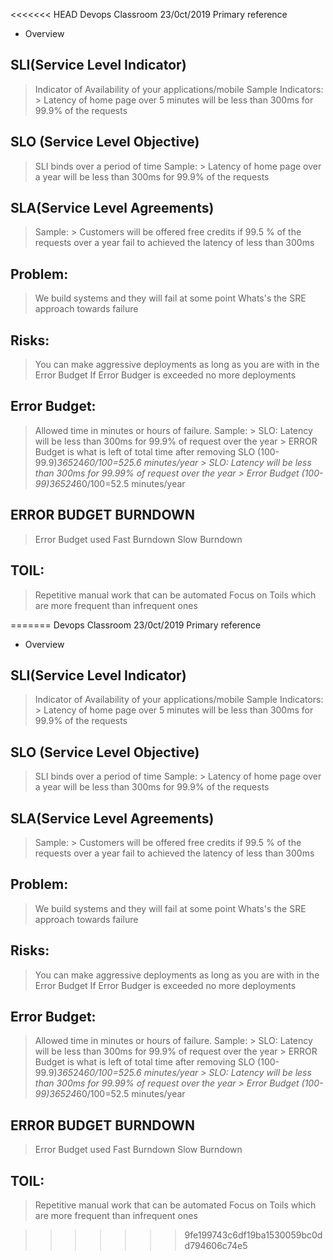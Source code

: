 <<<<<<< HEAD
Devops Classroom 23/0ct/2019
Primary reference
- Overview
## SLI(Service Level Indicator)
> Indicator of Availability of your applications/mobile
>Sample Indicators:
	> Latency of home page over 5 minutes will be less than 300ms for 99.9% of the requests

## SLO (Service Level Objective)
 > SLI binds over a period of time
 > Sample:
	> Latency of home page over a year will be less than 300ms for 99.9% of the requests


## SLA(Service Level Agreements)	
> Sample:
	> Customers will be offered free credits if 99.5 % of the requests over a year fail to achieved the latency of less than 300ms 

## Problem:
> We build systems and they will fail at some point
> Whats's the SRE approach towards failure

## Risks:
> You can make aggressive deployments as long as you are with in the Error Budget
> If Error Budger is exceeded no more deployments

## Error Budget:
> Allowed time in minutes or hours of failure.
> Sample:
		> SLO: Latency will be less than 300ms for 99.9% of request over the year
		> ERROR Budget is what is left of total time after removing SLO (100-99.9)*365*24*60/100=525.6 minutes/year
		> SLO: Latency will be less than 300ms for 99.99% of request over the year
		> Error Budget (100-99)*365*24*60/100=52.5 minutes/year
## ERROR BUDGET BURNDOWN
> Error Budget used
> Fast Burndown
> Slow Burndown

## TOIL:
> Repetitive manual work that can be automated
> Focus on Toils which are more frequent than infrequent ones

=======
Devops Classroom 23/0ct/2019
Primary reference
- Overview
## SLI(Service Level Indicator)
> Indicator of Availability of your applications/mobile
>Sample Indicators:
	> Latency of home page over 5 minutes will be less than 300ms for 99.9% of the requests

## SLO (Service Level Objective)
 > SLI binds over a period of time
 > Sample:
	> Latency of home page over a year will be less than 300ms for 99.9% of the requests


## SLA(Service Level Agreements)	
> Sample:
	> Customers will be offered free credits if 99.5 % of the requests over a year fail to achieved the latency of less than 300ms 

## Problem:
> We build systems and they will fail at some point
> Whats's the SRE approach towards failure

## Risks:
> You can make aggressive deployments as long as you are with in the Error Budget
> If Error Budger is exceeded no more deployments

## Error Budget:
> Allowed time in minutes or hours of failure.
> Sample:
		> SLO: Latency will be less than 300ms for 99.9% of request over the year
		> ERROR Budget is what is left of total time after removing SLO (100-99.9)*365*24*60/100=525.6 minutes/year
		> SLO: Latency will be less than 300ms for 99.99% of request over the year
		> Error Budget (100-99)*365*24*60/100=52.5 minutes/year
## ERROR BUDGET BURNDOWN
> Error Budget used
> Fast Burndown
> Slow Burndown

## TOIL:
> Repetitive manual work that can be automated
> Focus on Toils which are more frequent than infrequent ones

>>>>>>> 9fe199743c6df19ba1530059bc0dd794606c74e5
		
